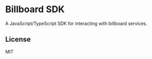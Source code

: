 # Billboard SDK

A JavaScript/TypeScript SDK for interacting with billboard services.

## License

MIT
